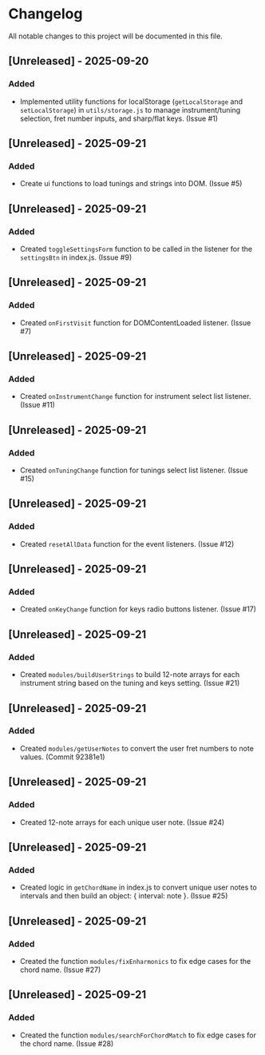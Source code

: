 # Changelog

All notable changes to this project will be documented in this file.

## [Unreleased] - 2025-09-20

### Added

- Implemented utility functions for localStorage (`getLocalStorage` and `setLocalStorage`) in `utils/storage.js` to manage instrument/tuning selection, fret number inputs, and sharp/flat keys. (Issue #1)

## [Unreleased] - 2025-09-21

### Added

- Create ui functions to load tunings and strings into DOM. (Issue #5)

## [Unreleased] - 2025-09-21

### Added

- Created `toggleSettingsForm` function to be called in the listener for the `settingsBtn` in index.js. (Issue #9)

## [Unreleased] - 2025-09-21

### Added

- Created `onFirstVisit` function for DOMContentLoaded listener. (Issue #7)

## [Unreleased] - 2025-09-21

### Added

- Created `onInstrumentChange` function for instrument select list listener. (Issue #11)

## [Unreleased] - 2025-09-21

### Added

- Created `onTuningChange` function for tunings select list listener. (Issue #15)

## [Unreleased] - 2025-09-21

### Added

- Created `resetAllData` function for the event listeners. (Issue #12)

## [Unreleased] - 2025-09-21

### Added

- Created `onKeyChange` function for keys radio buttons listener. (Issue #17)

## [Unreleased] - 2025-09-21

### Added

- Created `modules/buildUserStrings` to build 12-note arrays for each instrument string based on the tuning and keys setting. (Issue #21)

## [Unreleased] - 2025-09-21

### Added

- Created `modules/getUserNotes` to convert the user fret numbers to note values. (Commit 92381e1)

## [Unreleased] - 2025-09-21

### Added

- Created 12-note arrays for each unique user note. (Issue #24)

## [Unreleased] - 2025-09-21

### Added

- Created logic in `getChordName` in index.js to convert unique user notes to intervals and then build an object: { interval: note }. (Issue #25)

## [Unreleased] - 2025-09-21

### Added

- Created the function `modules/fixEnharmonics` to fix edge cases for the chord name. (Issue #27)

## [Unreleased] - 2025-09-21

### Added

- Created the function `modules/searchForChordMatch` to fix edge cases for the chord name. (Issue #28)
